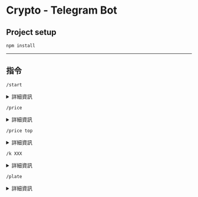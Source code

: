 Crypto - Telegram Bot 
===

## Project setup
```
npm install
```
___
## 指令
```
/start
```
<details>
<summary>詳細資訊</summary>
` 概覽整體功能 `
</details>

```
/price
```
<details>
<summary>詳細資訊</summary>
</details>

```
/price top
```
<details>
<summary>詳細資訊</summary>
</details>

```
/k XXX
```
<details>
<summary>詳細資訊</summary>
</details>

```
/plate
```
<details>
<summary>詳細資訊</summary>
</details>


